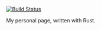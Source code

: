 [![Build Status](https://strawberry-vs.visualstudio.com/Berrysoft.github.io/_apis/build/status/Berrysoft.Berrysoft.github.io?branchName=dev)](https://strawberry-vs.visualstudio.com/Berrysoft.github.io/_build/latest?definitionId=6&branchName=dev)

My personal page, written with Rust.
